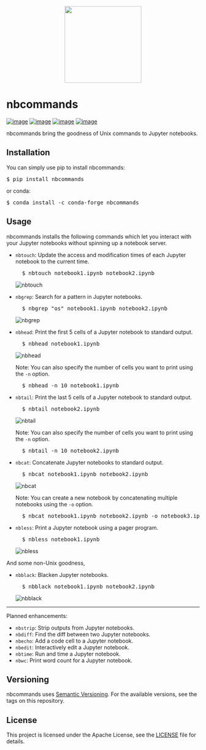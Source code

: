 <p align="center">
   <img src="https://raw.githubusercontent.com/vinayak-mehta/nbcommands/master/docs/_static/nbcommands.png" width="200">
</p>

# nbcommands

[![image](https://readthedocs.org/projects/nbcommands/badge/?version=latest)](https://nbcommands.readthedocs.io/en/latest/) [![image](https://img.shields.io/pypi/v/nbcommands.svg)](https://pypi.org/project/nbcommands/) [![image](https://img.shields.io/pypi/pyversions/nbcommands.svg)](https://pypi.org/project/nbcommands/) [![image](https://img.shields.io/badge/code%20style-black-000000.svg)](https://github.com/ambv/black)

nbcommands bring the goodness of Unix commands to Jupyter notebooks.

## Installation

You can simply use pip to install nbcommands:

<pre>
$ pip install nbcommands
</pre>

or conda:

<pre>
$ conda install -c conda-forge nbcommands
</pre>

## Usage

nbcommands installs the following commands which let you interact with your Jupyter notebooks without spinning up a notebook server.

- `nbtouch`: Update the access and modification times of each Jupyter notebook to the current time.

    <pre>
    $ nbtouch notebook1.ipynb notebook2.ipynb</pre>
    ![nbtouch](https://raw.githubusercontent.com/vinayak-mehta/nbcommands/master/docs/_static/nbtouch.gif)

- `nbgrep`: Search for a pattern in Jupyter notebooks.

    <pre>
    $ nbgrep "os" notebook1.ipynb notebook2.ipynb</pre>
    ![nbgrep](https://raw.githubusercontent.com/vinayak-mehta/nbcommands/master/docs/_static/nbgrep.gif)

- `nbhead`: Print the first 5 cells of a Jupyter notebook to standard output.

    <pre>
    $ nbhead notebook1.ipynb</pre>
    ![nbhead](https://raw.githubusercontent.com/vinayak-mehta/nbcommands/master/docs/_static/nbhead.gif)

    Note: You can also specify the number of cells you want to print using the `-n` option.
    <pre>
    $ nbhead -n 10 notebook1.ipynb</pre>

- `nbtail`: Print the last 5 cells of a Jupyter notebook to standard output.

    <pre>
    $ nbtail notebook2.ipynb</pre>
    ![nbtail](https://raw.githubusercontent.com/vinayak-mehta/nbcommands/master/docs/_static/nbtail.gif)

    Note: You can also specify the number of cells you want to print using the `-n` option.
    <pre>
    $ nbtail -n 10 notebook2.ipynb</pre>

- `nbcat`: Concatenate Jupyter notebooks to standard output.

    <pre>
    $ nbcat notebook1.ipynb notebook2.ipynb</pre>
    ![nbcat](https://raw.githubusercontent.com/vinayak-mehta/nbcommands/master/docs/_static/nbcat.gif)

    Note: You can create a new notebook by concatenating multiple notebooks using the `-o` option.
    <pre>
    $ nbcat notebook1.ipynb notebook2.ipynb -o notebook3.ipynb</pre>

- `nbless`: Print a Jupyter notebook using a pager program.

    <pre>
    $ nbless notebook1.ipynb</pre>
    ![nbless](https://raw.githubusercontent.com/vinayak-mehta/nbcommands/master/docs/_static/nbless.gif)

And some non-Unix goodness,

- `nbblack`: Blacken Jupyter notebooks.

    <pre>
    $ nbblack notebook1.ipynb notebook2.ipynb</pre>
    ![nbblack](https://raw.githubusercontent.com/vinayak-mehta/nbcommands/master/docs/_static/nbblack.gif)

---

Planned enhancements:

- `nbstrip`: Strip outputs from Jupyter notebooks.
- `nbdiff`: Find the diff between two Jupyter notebooks.
- `nbecho`: Add a code cell to a Jupyter notebook.
- `nbedit`: Interactively edit a Jupyter notebook.
- `nbtime`: Run and time a Jupyter notebook.
- `nbwc`: Print word count for a Jupyter notebook.

## Versioning

nbcommands uses [Semantic Versioning](https://semver.org/). For the available versions, see the tags on this repository.

## License

This project is licensed under the Apache License, see the [LICENSE](https://raw.githubusercontent.com/vinayak-mehta/nbcommands/master/LICENSE) file for details.
